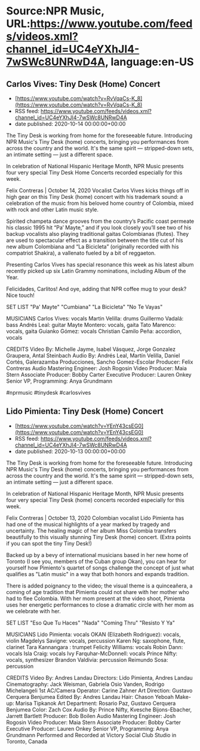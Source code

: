# Source:NPR Music, URL:https://www.youtube.com/feeds/videos.xml?channel_id=UC4eYXhJI4-7wSWc8UNRwD4A, language:en-US

## Carlos Vives: Tiny Desk (Home) Concert
 - [https://www.youtube.com/watch?v=RvVqaCs-K_8](https://www.youtube.com/watch?v=RvVqaCs-K_8)
 - RSS feed: https://www.youtube.com/feeds/videos.xml?channel_id=UC4eYXhJI4-7wSWc8UNRwD4A
 - date published: 2020-10-14 00:00:00+00:00

The Tiny Desk is working from home for the foreseeable future. Introducing NPR Music's Tiny Desk (home) concerts, bringing you performances from across the country and the world. It's the same spirit — stripped-down sets, an intimate setting — just a different space. 

In celebration of National Hispanic Heritage Month, NPR Music presents four very special Tiny Desk Home Concerts recorded especially for this week.

Felix Contreras | October 14, 2020
Vocalist Carlos Vives kicks things off in high gear on this Tiny Desk (home) concert with his trademark sound: a celebration of the music from his beloved home country of Colombia, mixed with rock and other Latin music style.

Spirited champeta dance grooves from the country’s Pacific coast permeate his classic 1995 hit “Pa’ Mayte,” and if you look closely you’ll see two of his backup vocalists also playing traditional gaitas Colombianas (flutes). They are used to spectacular effect as a transition between the title cut of his new album Colombiana and “La Bicicleta” (originally recorded with his compatriot Shakira), a vallenato fueled by a bit of reggaeton.

Presenting Carlos Vives has special resonance this week as his latest album recently picked up six Latin Grammy nominations, including Album of the Year.

Felicidades, Carlitos! And oye, adding that NPR coffee mug to your desk? Nice touch! 

SET LIST
"Pa' Mayte"
"Cumbiana"
"La Bicicleta"
"No Te Vayas"

MUSICIANS
Carlos Vives: vocals
Martin Velilla: drums
Guillermo Vadalá: bass
Andrés Leal: guitar
Mayte Montero: vocals, gaita
Tato Marenco: vocals, gaita
Guianko Gómez: vocals
Christian Camilo Peña: accordion, vocals

CREDITS
Video By: Michelle Jayme, Isabel Vásquez, Jorge Gonzalez Graupera, Antal Steinbach
Audio By: Andrés Leal, Martín Velilla, Daniel Cortés, Galerazamba Producciones, Sancho Gomez-Escolar
Producer: Felix Contreras
Audio Mastering Engineer: Josh Rogosin
Video Producer: Maia Stern
Associate Producer: Bobby Carter
Executive Producer: Lauren Onkey
Senior VP, Programming: Anya Grundmann

#nprmusic #tinydesk #carlosvives

## Lido Pimienta: Tiny Desk (Home) Concert
 - [https://www.youtube.com/watch?v=YEnY43csEG0](https://www.youtube.com/watch?v=YEnY43csEG0)
 - RSS feed: https://www.youtube.com/feeds/videos.xml?channel_id=UC4eYXhJI4-7wSWc8UNRwD4A
 - date published: 2020-10-13 00:00:00+00:00

The Tiny Desk is working from home for the foreseeable future. Introducing NPR Music's Tiny Desk (home) concerts, bringing you performances from across the country and the world. It's the same spirit — stripped-down sets, an intimate setting — just a different space.

In celebration of National Hispanic Heritage Month, NPR Music presents four very special Tiny Desk (home) concerts recorded especially for this week.

Felix Contreras | October 13, 2020
Colombian vocalist Lido Pimienta has had one of the musical highlights of a year marked by tragedy and uncertainty. The healing magic of her album Miss Colombia transfers beautifully to this visually stunning Tiny Desk (home) concert. (Extra points if you can spot the tiny Tiny Desk!)

Backed up by a bevy of international musicians based in her new home of Toronto (I see you, members of the Cuban group Okan), you can hear for yourself how Pimiento's quartet of songs challenge the concept of just what qualifies as "Latin music" in a way that both honors and expands tradition.

There is added poignancy to the video; the visual theme is a quinceañera, a coming of age tradition that Pimienta could not share with her mother who had to flee Colombia. With her mom present at the video shoot, Pimienta uses her energetic performances to close a dramatic circle with her mom as we celebrate with her.

SET LIST
"Eso Que Tu Haces"
"Nada"
"Coming Thru"
"Resisto Y Ya"

MUSICIANS
Lido Pimienta: vocals
OKAN (Elizabeth Rodriguez): vocals, violin
Magdelys Savigne: vocals, percussion
Karen Ng: saxophone, flute, clarinet
Tara Kannangara : trumpet
Felicity Williams: vocals
Robin Dann: vocals
Isla Craig: vocals
Ivy Farquhar-McDonnell: vocals
Prince Nifty: vocals, synthesizer
Brandon Valdivia: percussion
Reimundo Sosa: percussion

CREDITS
Video By: Andres Landau
Directors: Lido Pimienta, Andres Landau
Cinematography: Jack Weisman, Gabriela Osio Vanden, Rodrigo Michelangeli
1st AC/Camera Operator: Carine Zahner
Art Direction: Gustavo Cerquera Benjumea
Edited By: Andres Landau
Hair: Chason Yeboah 
Make-up: Marisa Tipkanok
Art Department: Rosario Paz, Gustavo Cerquera Benjumea
Color: Zach Cox
Audio By: Prince Nifty, Kvesche Bijons-Ebacher, Jarrett Bartlett
Producer: Bob Boilen
Audio Mastering Engineer: Josh Rogosin
Video Producer: Maia Stern
Associate Producer: Bobby Carter
Executive Producer: Lauren Onkey
Senior VP, Programming: Anya Grundmann
Performed and Recorded at Victory Social Club Studio in Toronto, Canada


